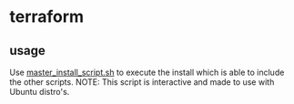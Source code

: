 # terraform

## usage

Use [master_install_script.sh](./master_install_script.sh) to execute the install which is able to include the other scripts. 
NOTE: This script is interactive and made to use with Ubuntu distro's. 
